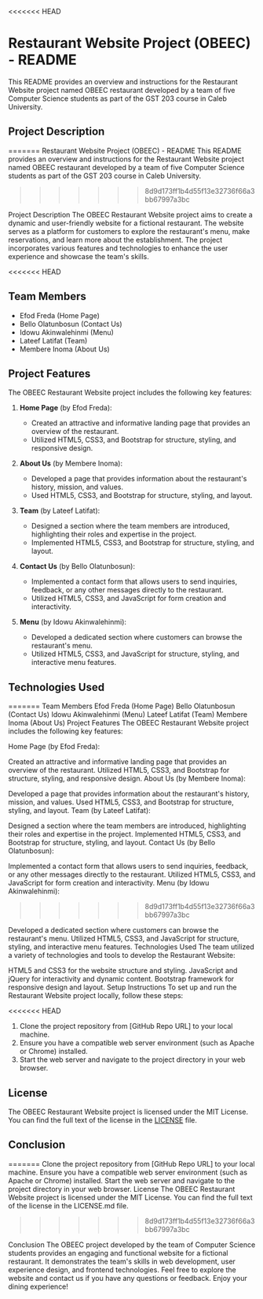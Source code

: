 <<<<<<< HEAD
# Restaurant Website Project (OBEEC) - README

This README provides an overview and instructions for the Restaurant Website project named OBEEC restaurant developed by a team of five Computer Science students as part of the GST 203 course in Caleb University.

## Project Description
=======
Restaurant Website Project (OBEEC) - README
This README provides an overview and instructions for the Restaurant Website project named OBEEC restaurant developed by a team of five Computer Science students as part of the GST 203 course in Caleb University.
>>>>>>> 8d9d173ff1b4d55f13e32736f66a3bb67997a3bc

Project Description
The OBEEC Restaurant Website project aims to create a dynamic and user-friendly website for a fictional restaurant. The website serves as a platform for customers to explore the restaurant's menu, make reservations, and learn more about the establishment. The project incorporates various features and technologies to enhance the user experience and showcase the team's skills.

<<<<<<< HEAD
## Team Members

- Efod Freda (Home Page)
- Bello Olatunbosun (Contact Us)
- Idowu Akinwalehinmi (Menu)
- Lateef Latifat (Team)
- Membere Inoma (About Us)

## Project Features

The OBEEC Restaurant Website project includes the following key features:

1. **Home Page** (by Efod Freda):
   - Created an attractive and informative landing page that provides an overview of the restaurant.
   - Utilized HTML5, CSS3, and Bootstrap for structure, styling, and responsive design.

2. **About Us** (by Membere Inoma):
   - Developed a page that provides information about the restaurant's history, mission, and values.
   - Used HTML5, CSS3, and Bootstrap for structure, styling, and layout.

3. **Team** (by Lateef Latifat):
   - Designed a section where the team members are introduced, highlighting their roles and expertise in the project.
   - Implemented HTML5, CSS3, and Bootstrap for structure, styling, and layout.

4. **Contact Us** (by Bello Olatunbosun):
   - Implemented a contact form that allows users to send inquiries, feedback, or any other messages directly to the restaurant.
   - Utilized HTML5, CSS3, and JavaScript for form creation and interactivity.

5. **Menu** (by Idowu Akinwalehinmi):
   - Developed a dedicated section where customers can browse the restaurant's menu.
   - Utilized HTML5, CSS3, and JavaScript for structure, styling, and interactive menu features.

## Technologies Used
=======
Team Members
Efod Freda (Home Page)
Bello Olatunbosun (Contact Us)
Idowu Akinwalehinmi (Menu)
Lateef Latifat (Team)
Membere Inoma (About Us)
Project Features
The OBEEC Restaurant Website project includes the following key features:

Home Page (by Efod Freda):

Created an attractive and informative landing page that provides an overview of the restaurant.
Utilized HTML5, CSS3, and Bootstrap for structure, styling, and responsive design.
About Us (by Membere Inoma):

Developed a page that provides information about the restaurant's history, mission, and values.
Used HTML5, CSS3, and Bootstrap for structure, styling, and layout.
Team (by Lateef Latifat):

Designed a section where the team members are introduced, highlighting their roles and expertise in the project.
Implemented HTML5, CSS3, and Bootstrap for structure, styling, and layout.
Contact Us (by Bello Olatunbosun):

Implemented a contact form that allows users to send inquiries, feedback, or any other messages directly to the restaurant.
Utilized HTML5, CSS3, and JavaScript for form creation and interactivity.
Menu (by Idowu Akinwalehinmi):
>>>>>>> 8d9d173ff1b4d55f13e32736f66a3bb67997a3bc

Developed a dedicated section where customers can browse the restaurant's menu.
Utilized HTML5, CSS3, and JavaScript for structure, styling, and interactive menu features.
Technologies Used
The team utilized a variety of technologies and tools to develop the Restaurant Website:

HTML5 and CSS3 for the website structure and styling.
JavaScript and jQuery for interactivity and dynamic content.
Bootstrap framework for responsive design and layout.
Setup Instructions
To set up and run the Restaurant Website project locally, follow these steps:

<<<<<<< HEAD
1. Clone the project repository from [GitHub Repo URL] to your local machine.
2. Ensure you have a compatible web server environment (such as Apache or Chrome) installed.
3. Start the web server and navigate to the project directory in your web browser.

## License

The OBEEC Restaurant Website project is licensed under the MIT License. You can find the full text of the license in the [LICENSE](LICENSE) file.

## Conclusion
=======
Clone the project repository from [GitHub Repo URL] to your local machine.
Ensure you have a compatible web server environment (such as Apache or Chrome) installed.
Start the web server and navigate to the project directory in your web browser.
License
The OBEEC Restaurant Website project is licensed under the MIT License. You can find the full text of the license in the LICENSE.md file.
>>>>>>> 8d9d173ff1b4d55f13e32736f66a3bb67997a3bc

Conclusion
The OBEEC project developed by the team of Computer Science students provides an engaging and functional website for a fictional restaurant. It demonstrates the team's skills in web development, user experience design, and frontend technologies. Feel free to explore the website and contact us if you have any questions or feedback. Enjoy your dining experience!
